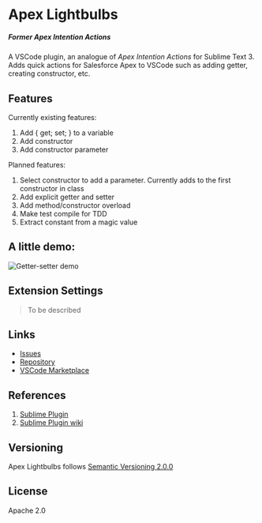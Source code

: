 # Apex Lightbulbs
##### Former _Apex Intention Actions_

A VSCode plugin, an analogue of _Apex Intention Actions_ for Sublime Text 3. Adds quick actions for Salesforce Apex to VSCode such as adding getter, creating constructor, etc.

## Features
Currently existing features:
1. Add { get; set; } to a variable
1. Add constructor
1. Add constructor parameter

Planned features:
1. Select constructor to add a parameter. Currently adds to the first constructor in class
1. Add explicit getter and setter
1. Add method/constructor overload
1. Make test compile for TDD
1. Extract constant from a magic value

## A little demo:
![Getter-setter demo](https://github.com/nchursin/resources/blob/assets/animations/lightbulbs.gif?raw=true)

## Extension Settings

>To be described

## Links
* [Issues](https://github.com/nchursin/apex-lightbulbs/issues)
* [Repository](https://github.com/nchursin/apex-lightbulbs)
* [VSCode Marketplace](https://marketplace.visualstudio.com/items?itemName=nchursin.apex-lightbulbs)

## References

1. [Sublime Plugin](https://packagecontrol.io/packages/Apex%20Intention%20Actions)
1. [Sublime Plugin wiki](https://github.com/nchursin/ApexIntentionActions/wiki)

## Versioning
Apex Lightbulbs follows [Semantic Versioning 2.0.0](https://semver.org/)

## License
Apache 2.0
